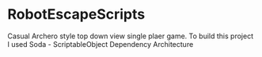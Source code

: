 # RobotEscapeScripts
Casual Archero style top down view single plaer game.
To build this project I used Soda - ScriptableObject Dependency Architecture
